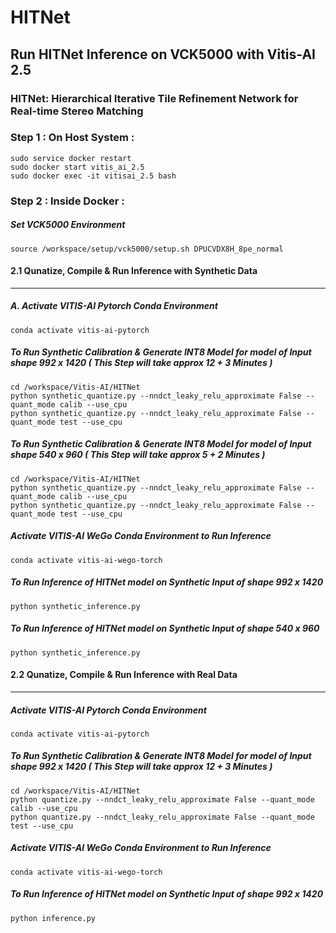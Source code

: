 # HITNet

## Run HITNet Inference on VCK5000 with Vitis-AI 2.5 

### HITNet: Hierarchical Iterative Tile Refinement Network for Real-time Stereo Matching


### Step 1 : On Host System : 

```
sudo service docker restart 
sudo docker start vitis_ai_2.5 
sudo docker exec -it vitisai_2.5 bash
```

### Step 2 : Inside Docker : 

##### Set VCK5000 Environment 

```
source /workspace/setup/vck5000/setup.sh DPUCVDX8H_8pe_normal
```

#### 2.1 Qunatize, Compile & Run Inference with Synthetic Data 
------------------------------------------------------------
##### A. Activate VITIS-AI Pytorch Conda Environment 
```
conda activate vitis-ai-pytorch 
```
##### To Run Synthetic Calibration & Generate INT8 Model for model of Input shape 992 x 1420 ( This Step will take approx 12 + 3 Minutes ) 
```
cd /workspace/Vitis-AI/HITNet
python synthetic_quantize.py --nndct_leaky_relu_approximate False --quant_mode calib --use_cpu
python synthetic_quantize.py --nndct_leaky_relu_approximate False --quant_mode test --use_cpu  
```

##### To Run Synthetic Calibration & Generate INT8 Model for model of Input shape 540 x 960 ( This Step will take approx 5 + 2 Minutes ) 
```
cd /workspace/Vitis-AI/HITNet
python synthetic_quantize.py --nndct_leaky_relu_approximate False --quant_mode calib --use_cpu 
python synthetic_quantize.py --nndct_leaky_relu_approximate False --quant_mode test --use_cpu 
```

##### Activate VITIS-AI WeGo Conda Environment to Run Inference 
```
conda activate vitis-ai-wego-torch 
```
##### To Run Inference of HITNet model on Synthetic Input of shape 992 x 1420
```
python synthetic_inference.py 
```
##### To Run Inference of HITNet model on Synthetic Input of shape 540 x 960
```
python synthetic_inference.py 
```

#### 2.2 Qunatize, Compile & Run Inference with Real Data 
------------------------------------------------------------
##### Activate VITIS-AI Pytorch Conda Environment 
```
conda activate vitis-ai-pytorch 
```
##### To Run Synthetic Calibration & Generate INT8 Model for model of Input shape 992 x 1420 ( This Step will take approx 12 + 3 Minutes ) 
```
cd /workspace/Vitis-AI/HITNet
python quantize.py --nndct_leaky_relu_approximate False --quant_mode calib --use_cpu
python quantize.py --nndct_leaky_relu_approximate False --quant_mode test --use_cpu  
```
##### Activate VITIS-AI WeGo Conda Environment to Run Inference 
```
conda activate vitis-ai-wego-torch
```
##### To Run Inference of HITNet model on Synthetic Input of shape 992 x 1420
```
python inference.py 
```
